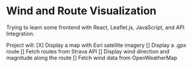 # **Wind and Route Visualization**

Trying to learn some frontend with React, Leaflet.js, JavaScript, and API Integration.

Project will:
[X] Display a map with Esri satellite imagery
[] Display a .gpx route 
[] Fetch routes from Strava API
[] Display wind direction and magnitude along the route
[] Fetch wind data from OpenWeatherMap

